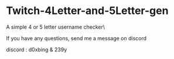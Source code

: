 # Twitch-4Letter-and-5Letter-gen
A simple 4 or 5 letter username checker\

If you have any questions, send me a message on discord

discord : d0xbing & 239y
